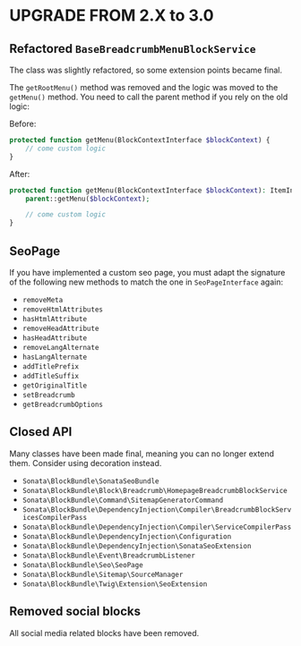 UPGRADE FROM 2.X to 3.0
=======================

## Refactored `BaseBreadcrumbMenuBlockService`

The class was slightly refactored, so some extension points became final.

The `getRootMenu()` method was removed and the logic was moved to the `getMenu()` method. You need to call the parent method if you rely on the old logic:

Before:
```php
protected function getMenu(BlockContextInterface $blockContext) {
    // come custom logic
}
```
After:
```php
protected function getMenu(BlockContextInterface $blockContext): ItemInterface {
    parent::getMenu($blockContext);

    // come custom logic
}
```

## SeoPage

If you have implemented a custom seo page, you must adapt the signature of the following new methods to match the one in `SeoPageInterface` again:

 * `removeMeta`
 * `removeHtmlAttributes`
 * `hasHtmlAttribute`
 * `removeHeadAttribute`
 * `hasHeadAttribute`
 * `removeLangAlternate`
 * `hasLangAlternate`
 * `addTitlePrefix`
 * `addTitleSuffix`
 * `getOriginalTitle`
 * `setBreadcrumb`
 * `getBreadcrumbOptions`

## Closed API

Many classes have been made final, meaning you can no longer extend them.
Consider using decoration instead.

 * `Sonata\BlockBundle\SonataSeoBundle`
 * `Sonata\BlockBundle\Block\Breadcrumb\HomepageBreadcrumbBlockService`
 * `Sonata\BlockBundle\Command\SitemapGeneratorCommand`
 * `Sonata\BlockBundle\DependencyInjection\Compiler\BreadcrumbBlockServicesCompilerPass`
 * `Sonata\BlockBundle\DependencyInjection\Compiler\ServiceCompilerPass`
 * `Sonata\BlockBundle\DependencyInjection\Configuration`
 * `Sonata\BlockBundle\DependencyInjection\SonataSeoExtension`
 * `Sonata\BlockBundle\Event\BreadcrumbListener`
 * `Sonata\BlockBundle\Seo\SeoPage`
 * `Sonata\BlockBundle\Sitemap\SourceManager`
 * `Sonata\BlockBundle\Twig\Extension\SeoExtension`

## Removed social blocks

All social media related blocks have been removed.

